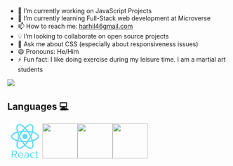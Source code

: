 
- 🔭 I’m currently working on JavaScript Projects
- 🌱 I’m currently learning Full-Stack web development at Microverse
- 📫 How to reach me: [harhil46gmail.com](harhil46gmail.com)
- 💡 I’m looking to collaborate on open source projects
- 💬 Ask me about CSS (especially about responsiveness issues)
- 😄 Pronouns: He/Him
- ⚡ Fun fact: I like doing exercise during my leisure time. I am a martial art students

![](https://komarev.com/ghpvc/?username=your-github-username&style=flat-square)

## Languages 💻
<div style="display: flex;">
<!--   ![HTML5](https://img.icons8.com/color/2x/html-5.png) ![CSS3](https://img.icons8.com/color/2x/css3.png) ![JavaScript](https://img.icons8.com/fluency/2x/javascript.png)  -->  
  <img style="width: 80px; height: 80px; object-fit: contain;" src="https://raw.githubusercontent.com/devicons/devicon/master/icons/react/react-original-wordmark.svg" alt="react" />
  <img style="width: 80px; height: 80px; object-fit: contain;" src="https://img.icons8.com/color/2x/html-5.png"  />
  <img style="width: 80px; height: 80px; object-fit: contain;" src="https://img.icons8.com/color/2x/css3.png" />
  <img style="width: 80px; height: 80px; object-fit: contain;" src="https://img.icons8.com/fluency/2x/javascript.png" "/>
</div>


